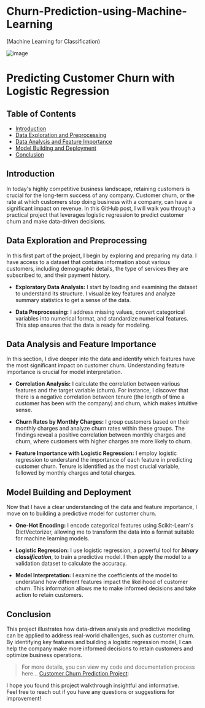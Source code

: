 # Churn-Prediction-using-Machine-Learning
(Machine Learning for Classification)

![image](https://github.com/ChidimmaIdika/Churn-Prediction-Project-using-Machine-Learning/assets/137975543/3e50ada6-97ce-475f-91c2-eee75b98be38)

# Predicting Customer Churn with Logistic Regression 

## Table of Contents

- [Introduction](#introduction)
- [Data Exploration and Preprocessing](#data-exploration-and-preprocessing)
- [Data Analysis and Feature Importance](#data-analysis-and-feature-importance)
- [Model Building and Deployment](#model-building-and-deployment)
- [Conclusion](#conclusion)


## Introduction
In today's highly competitive business landscape, retaining customers is crucial for the long-term success of any company. Customer churn, or the rate at which customers stop doing business with a company, can have a significant impact on revenue. In this GitHub post, I will walk you through a practical project that leverages logistic regression to predict customer churn and make data-driven decisions.

## Data Exploration and Preprocessing
In this first part of the project, I begin by exploring and preparing my data. I have access to a dataset that contains information about various customers, including demographic details, the type of services they are subscribed to, and their payment history.

- **Exploratory Data Analysis:** I start by loading and examining the dataset to understand its structure. I visualize key features and analyze summary statistics to get a sense of the data.

- **Data Preprocessing:** I address missing values, convert categorical variables into numerical format, and standardize numerical features. This step ensures that the data is ready for modeling.

## Data Analysis and Feature Importance
In this section, I dive deeper into the data and identify which features have the most significant impact on customer churn. Understanding feature importance is crucial for model interpretation.

- **Correlation Analysis:** I calculate the correlation between various features and the target variable (churn). For instance, I discover that there is a negative correlation between tenure (the length of time a customer has been with the company) and churn, which makes intuitive sense.

- **Churn Rates by Monthly Charges:** I group customers based on their monthly charges and analyze churn rates within these groups. The findings reveal a positive correlation between monthly charges and churn, where customers with higher charges are more likely to churn.

- **Feature Importance with Logistic Regression:** I employ logistic regression to understand the importance of each feature in predicting customer churn. Tenure is identified as the most crucial variable, followed by monthly charges and total charges.

## Model Building and Deployment
Now that I have a clear understanding of the data and feature importance, I move on to building a predictive model for customer churn.

- **One-Hot Encoding:** I encode categorical features using Scikit-Learn's DictVectorizer, allowing me to transform the data into a format suitable for machine learning models.

- **Logistic Regression:** I use logistic regression, a powerful tool for ***binary classification***, to train a predictive model. I then apply the model to a validation dataset to calculate the accuracy.

- **Model Interpretation:** I examine the coefficients of the model to understand how different features impact the likelihood of customer churn. This information allows me to make informed decisions and take action to retain customers.

## Conclusion
This project illustrates how data-driven analysis and predictive modeling can be applied to address real-world challenges, such as customer churn. By identifying key features and building a logistic regression model, I can help the company make more informed decisions to retain customers and optimize business operations.

> For more details, you can view my code and documentation process here... [Customer Churn Prediction Project](https://github.com/ChidimmaIdika/Churn-Prediction-Project-using-Machine-Learning.git):   

I hope you found this project walkthrough insightful and informative.    
Feel free to reach out if you have any questions or suggestions for improvement!


